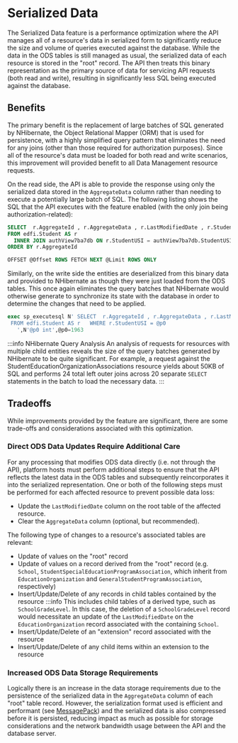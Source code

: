 # Serialized Data

The Serialized Data feature is a performance optimization where the API manages
all of a resource's data in serialized form to significantly reduce the size and
volume of queries executed against the database. While the data in the ODS
tables is still managed as usual, the serialized data of each resource is stored
in the "root" record. The API then treats this binary representation as the
primary source of data for servicing API requests (both read and write),
resulting in significantly less SQL being executed against the database.

## Benefits

The primary benefit is the replacement of large batches of SQL generated by
NHibernate, the Object Relational Mapper (ORM) that is used for persistence,
with a highly simplified query pattern that eliminates the need for any joins
(other than those required for authorization purposes). Since all of the
resource's data must be loaded for both read and write scenarios, this
improvement will provided benefit to all Data Management resource requests.

On the read side, the API is able to provide the response using only the
serialized data stored in the `AggregateData` column rather than needing to
execute a potentially large batch of SQL. The following listing shows the SQL
that the API executes with the feature enabled (with the only join being
authorization-related):

```sql
SELECT  r.AggregateId , r.AggregateData , r.LastModifiedDate , r.StudentUsi AS SurrogateId
FROM edfi.Student AS r
  INNER JOIN authView7ba7db ON r.StudentUSI = authView7ba7db.StudentUSI
ORDER BY r.AggregateId

OFFSET @Offset ROWS FETCH NEXT @Limit ROWS ONLY
```

Similarly, on the write side the entities are deserialized from this binary data
and provided to NHibernate as though they were just loaded from the ODS tables.
This once again eliminates the query batches that NHibernate would otherwise
generate to synchronize its state with the database in order to determine the
changes that need to be applied.

```sql
exec sp_executesql N' SELECT  r.AggregateId , r.AggregateData , r.LastModifiedDate , r.StudentUsi AS SurrogateId
 FROM edfi.Student AS r   WHERE r.StudentUSI = @p0
   ',N'@p0 int',@p0=1963
   ```

:::info NHibernate Query Analysis
An analysis of requests for resources with multiple child entities reveals the
size of the query batches generated by NHibernate to be quite significant. For
example, a request against the StudentEducationOrganizationAssociations resource
yields about 50KB of SQL and performs 24 total left outer joins across 20
separate `SELECT` statements in the batch to load the necessary data.
:::

## Tradeoffs

While improvements provided by the feature are significant, there are some
trade-offs and considerations associated with this optimization.

### Direct ODS Data Updates Require Additional Care

For any processing that modifies ODS data directly (i.e. not through the API),
platform hosts must perform additional steps to ensure that the API reflects the
latest data in the ODS tables and subsequently reincorporates it into the
serialized representation. One or both of the following steps must be performed
for each affected resource to prevent possible data loss:

* Update the `LastModifiedDate` column on the root table of the affected
    resource.
* Clear the `AggregateData` column (optional, but recommended).

The following type of changes to a resource's associated tables are relevant:

* Update of values on the "root" record
* Update of values on a record derived from the "root" record (e.g. `School`,
  `StudentSpecialEducationProgramAssociation`, which inherit from
  `EducationOrganization` and `GeneralStudentProgramAssociation`, respectively)
* Insert/Update/Delete of any records in child tables contained by the resource
  :::info
  This includes child tables of a derived type, such as
  `SchoolGradeLevel`. In this case, the deletion of a `SchoolGradeLevel` record
  would necessitate an update of the `LastModifiedDate` on the
  `EducationOrganization` record associated with the containing `School`.
* Insert/Update/Delete of an "extension" record associated with the resource
* Insert/Update/Delete of any child items within an extension to the resource

### Increased ODS Data Storage Requirements

Logically there is an increase in the data storage requirements due to the
persistence of the serialized data in the `AggregateData` column of each "root"
table record. However, the serialization format used is efficient and performant
(see [MessagePack](https://msgpack.org/)) and the serialized data is also
compressed before it is persisted, reducing impact as much as possible for
storage considerations and the network bandwidth usage between the API and the
database server.
